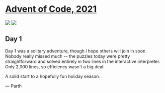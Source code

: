 # [Advent of Code, 2021](https://adventofcode.com/2021)

![](https://img.shields.io/badge/day%20📅-2-blue)
![](https://img.shields.io/badge/stars%20⭐-2-yellow)

## Day 1

Day 1 was a solitary adventure, though I hope others will join in soon. Nobody really missed much -- the puzzles today were pretty straightforward and solved entirely in two lines in the interactive interpreter. Only 2,000 lines, so efficiency wasn't a big deal.

A solid start to a hopefully fun holiday season.

— Parth
